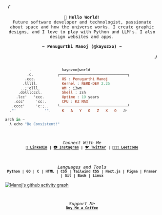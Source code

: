 <!-- Axenide GitHub Profile -->
<div align="justify">

<!-- Profile -->
<p align="left"><strong><samp><i>「</i></samp></strong></p>
  <p align="center">
    <samp>
      <b>
        👾 Hello World!
      </b>
      <br>
        Future software developer and technologist, passionate about space and how the universe works. I create graphic designs, and I love to play with Python and LLM's. I also design websites and apps.
      <br>
      <br>
      <b>
        ~ Penugurthi Manoj (@kayozxo) ~
      </b>
    </samp>
  </p>
<p align="right"><strong><samp><i>」</i></samp></strong></p>

```hs

           .             ​ kayozxo@world 
          .c.           ┌───────────────────────────────┐ 
         .ccc.           ​ OS : Penugurthi Manoj
        .lllll.          ​ Kernel : NERD-DEV 2.25 
       ..;'olll.         ​ WM : i3wm 
      .dolllcccl.        ​ Shell : zsh
     .lcc'   'ccc.       ​ Uptime : 19 years
    .ccc'     'cc:.      ​ CPU : KZ MAX
   .cccc'     'c:;..    └───────────────────────────────┘ 
  ."'             '".     K   A   Y   O   Z   X   O   か 

arch in ~ 
  λ echo "Be Consistent!"
```
<br>
<p align="center">
<samp>
  <i>Connect With Me</i>
  <br>
  <sup>
    <b>
    <a href="https://www.linkedin.com/in/penugurthi-manoj">🔗 LinkedIn</a> |
    <a href="https://www.instagram.com/kayozdesigns">📷 Instagram</a> |
    <a href="https://www.twitter.com/kayozxo">🐦 Twitter</a> |
    <a href="https://www.leetcode.com/manojkowshik5">🧑🏻‍💻 Leetcode</a>
    </b>
    <br>
  </sup>
</samp>
</p>

<br>
<p align="center">
<samp>
  <i>Languages and Tools</i>
  <br>
  <sup>
    <b>
      Python | GO | C | HTML | CSS | Tailwind CSS | Next.js | Figma | Framer | Git | Bash | Linux
    </b>
    <br>
  </sup>
</samp>
</p>

[![Manoj's github activity graph](https://github-readme-activity-graph.vercel.app/graph?username=kayozxo&days=30&bg_color=1e1e2e&color=CBA6F7&line=CBA6F7&point=45475A&area=true&hide_border=true)](https://github.com/ashutosh00710/github-readme-activity-graph)

<br>
<p align="center">
<samp>
  <i>Support Me</i>
  <br>
  <sup>
    <b>
      <a href="https://www.buymeacoffee.com/kayozxo">Buy Me a Coffee</a>
    </b>
    <br>
  </sup>
</samp>
</p>

